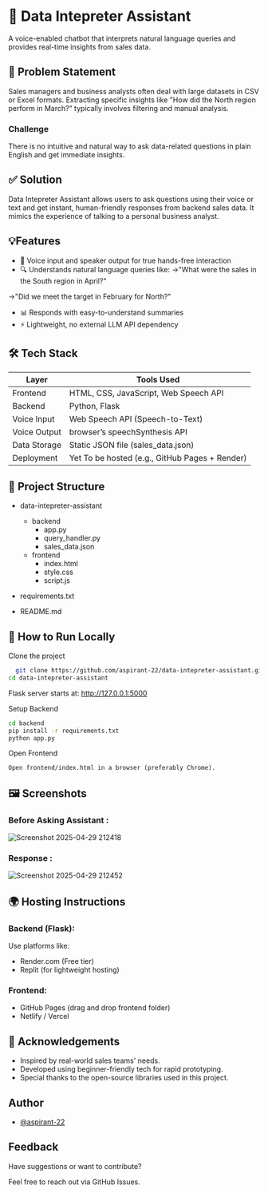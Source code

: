 
# 🧠 Data Intepreter Assistant

A voice-enabled chatbot that interprets natural language queries and provides real-time insights from sales data.


## 📌 Problem Statement
Sales managers and business analysts often deal with large datasets in CSV or Excel formats. Extracting specific insights like "How did the North region perform in March?" typically involves filtering and manual analysis.
### Challenge
There is no intuitive and natural way to ask data-related questions in plain English and get immediate insights.

## ✅ Solution
Data Intepreter Assistant allows users to ask questions using their voice or text and get instant, human-friendly responses from backend sales data. It mimics the experience of talking to a personal business analyst.
## 💡Features

- 🎤 Voice input and speaker output for true hands-free interaction
- 🔍 Understands natural language queries like:
 ->"What were the sales in the South region in April?"

 ->"Did we meet the target in February for North?"
- 📊 Responds with easy-to-understand summaries
- ⚡ Lightweight, no external LLM API dependency

## 🛠️ Tech Stack

| Layer             | Tools Used                                                                |
| ----------------- | ------------------------------------------------------------------ |
| Frontend | HTML, CSS, JavaScript, Web Speech API |
| Backend | Python, Flask |
| Voice Input | Web Speech API (Speech-to-Text) |
| Voice Output | browser’s speechSynthesis API |
| Data Storage | Static JSON file (sales_data.json) |
| Deployment | Yet To be hosted (e.g., GitHub Pages + Render)|


## 📁 Project Structure
- data-intepreter-assistant

  -  backend
      -  app.py
      -  query_handler.py
      -  sales_data.json
  -  frontend
      -  index.html
      -  style.css
      -  script.js
- requirements.txt   
- README.md

## 🚀 How to Run Locally

Clone the project

```bash
  git clone https://github.com/aspirant-22/data-intepreter-assistant.git
cd data-intepreter-assistant

```
Flask server starts at: http://127.0.0.1:5000

Setup Backend

```bash
cd backend
pip install -r requirements.txt
python app.py

```

Open Frontend


`` Open frontend/index.html in a browser (preferably Chrome). ``


## 🖼️ Screenshots

### Before Asking Assistant : 
![Screenshot 2025-04-29 212418](https://github.com/user-attachments/assets/0169fc69-7255-4777-8fff-cbea1a36051f)
### Response : 
![Screenshot 2025-04-29 212452](https://github.com/user-attachments/assets/41cb6e40-caeb-4e19-a956-b559c1ce13f6)

## 🌍 Hosting Instructions
### Backend (Flask):
Use platforms like:
 - Render.com (Free tier)
 - Replit (for lightweight hosting)

### Frontend:
 - GitHub Pages (drag and drop frontend folder)
 - Netlify / Vercel
## 🙌 Acknowledgements

 - Inspired by real-world sales teams' needs.
 - Developed using beginner-friendly tech for rapid prototyping.
 - Special thanks to the open-source libraries used in this project.


## Author

- [@aspirant-22](https://www.github.com/aspirant-22)

## Feedback
Have suggestions or want to contribute?

Feel free to reach out via GitHub Issues.
